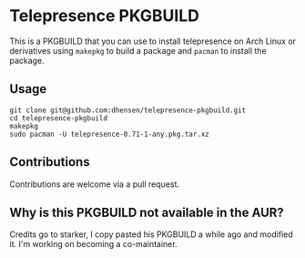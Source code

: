 # Telepresence PKGBUILD

This is a PKGBUILD that you can use to install telepresence on Arch Linux or derivatives using `makepkg` to build a package and `pacman` to install the package.

## Usage


```
git clone git@github.com:dhensen/telepresence-pkgbuild.git
cd telepresence-pkgbuild
makepkg
sudo pacman -U telepresence-0.71-1-any.pkg.tar.xz
```

## Contributions

Contributions are welcome via a pull request.

## Why is this PKGBUILD not available in the AUR?

Credits go to starker, I copy pasted his PKGBUILD a while ago and modified it.
I'm working on becoming a co-maintainer.
